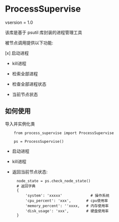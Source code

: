 # ProcessSupervise

vsersion = 1.0

该库是基于 psutil 库封装的进程管理工具

被节点调用提供以下功能:

[x] 启动进程

- kill进程

- 检索全部进程

- 检查全部进程状态

- 当前节点状态


## 如何使用

导入并实例化类

		from process_supervise import ProcessSupervise
		
		ps = ProcessSupervise()

- 启动进程

- kill进程

- 返回当前节点状态:

		node_state = ps.check_node_state()
		# 返回字典
		{
		    'system': 'xxxxx'             # 操作系统
            'cpu_percent': 'xxx',       # cpu使用率
            'memory_percent': ''xxxx,   # 内存使用率
            'disk_usage': 'xxx',        # 硬盘使用率
        } 

